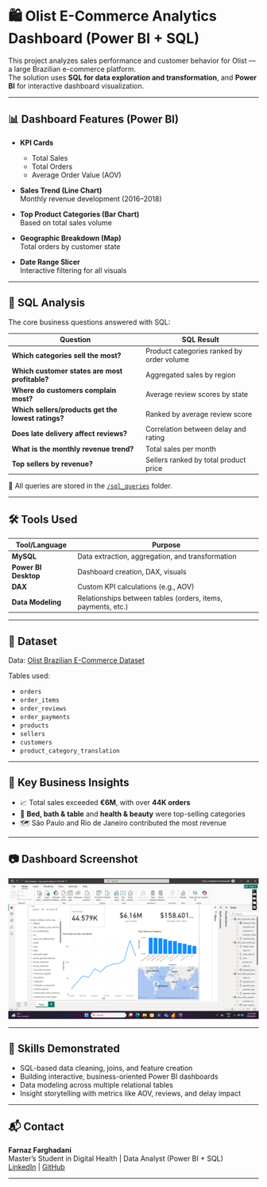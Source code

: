 # 🛍️ Olist E-Commerce Analytics Dashboard (Power BI + SQL)

This project analyzes sales performance and customer behavior for Olist — a large Brazilian e-commerce platform.  
The solution uses **SQL for data exploration and transformation**, and **Power BI** for interactive dashboard visualization.

---

## 📊 Dashboard Features (Power BI)

- **KPI Cards**  
  - Total Sales  
  - Total Orders  
  - Average Order Value (AOV)

- **Sales Trend (Line Chart)**  
  Monthly revenue development (2016–2018)

- **Top Product Categories (Bar Chart)**  
  Based on total sales volume

- **Geographic Breakdown (Map)**  
  Total orders by customer state

- **Date Range Slicer**  
  Interactive filtering for all visuals

---

## 🧮 SQL Analysis

The core business questions answered with SQL:

| Question | SQL Result |
|----------|------------|
| **Which categories sell the most?** | Product categories ranked by order volume |
| **Which customer states are most profitable?** | Aggregated sales by region |
| **Where do customers complain most?** | Average review scores by state |
| **Which sellers/products get the lowest ratings?** | Ranked by average review score |
| **Does late delivery affect reviews?** | Correlation between delay and rating |
| **What is the monthly revenue trend?** | Total sales per month |
| **Top sellers by revenue?** | Sellers ranked by total product price |

📂 All queries are stored in the [`/sql_queries`](./sql_queries) folder.

---

## 🛠️ Tools Used

| Tool/Language | Purpose |
|---------------|---------|
| **MySQL** | Data extraction, aggregation, and transformation |
| **Power BI Desktop** | Dashboard creation, DAX, visuals |
| **DAX** | Custom KPI calculations (e.g., AOV) |
| **Data Modeling** | Relationships between tables (orders, items, payments, etc.) |

---

## 📁 Dataset

Data: [Olist Brazilian E-Commerce Dataset](https://www.kaggle.com/datasets/olistbr/brazilian-ecommerce)

Tables used:
- `orders`
- `order_items`
- `order_reviews`
- `order_payments`
- `products`
- `sellers`
- `customers`
- `product_category_translation`

---

## 🧠 Key Business Insights

- 📈 Total sales exceeded **€6M**, with over **44K orders**
- 🛒 **Bed, bath & table** and **health & beauty** were top-selling categories
- 🗺️ São Paulo and Rio de Janeiro contributed the most revenue

---

## 📷 Dashboard Screenshot

![Dashboard Screenshot](Screenshot%20(124).png)

---

## 🎯 Skills Demonstrated

- SQL-based data cleaning, joins, and feature creation
- Building interactive, business-oriented Power BI dashboards
- Data modeling across multiple relational tables
- Insight storytelling with metrics like AOV, reviews, and delay impact

---

## 📬 Contact

**Farnaz Farghadani**  
Master’s Student in Digital Health | Data Analyst (Power BI + SQL)  
[LinkedIn](https://linkedin.com/in/farnaz-farghadani) | [GitHub](https://github.com/Farnazfarghadani)

---


